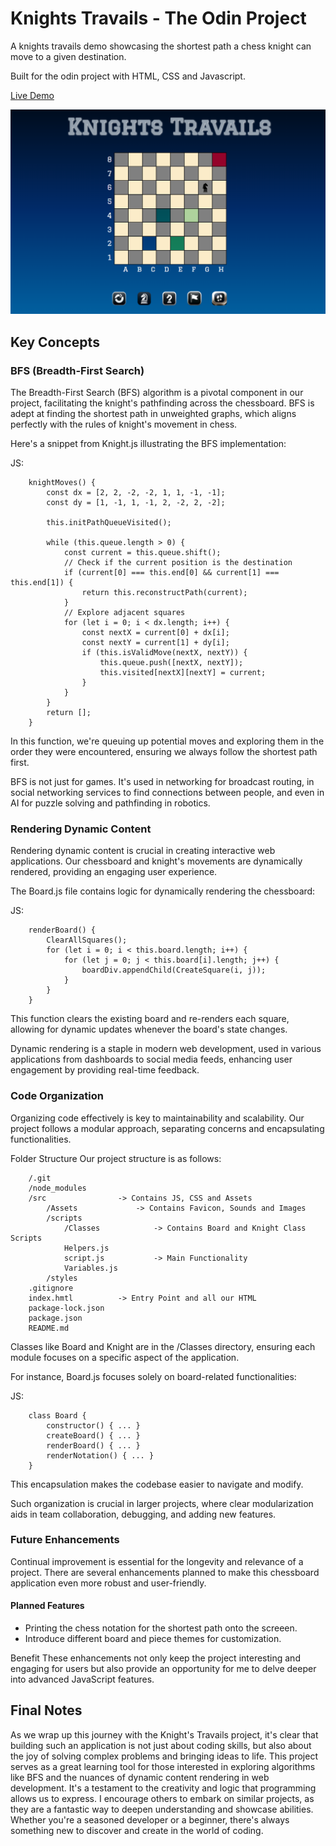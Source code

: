 # Knights Travails - The Odin Project

A knights travails demo showcasing the shortest path a chess knight can move to a given destination.

Built for the odin project with HTML, CSS and Javascript.

[Live Demo](https://antonharbers.github.io/Odin-Knights-Travails/)

![Repo Image](/src/Assets/repoImage.png)

## Key Concepts

### BFS (Breadth-First Search)

The Breadth-First Search (BFS) algorithm is a pivotal component in our project, facilitating the knight's pathfinding across the chessboard. BFS is adept at finding the shortest path in unweighted graphs, which aligns perfectly with the rules of knight's movement in chess.

Here's a snippet from Knight.js illustrating the BFS implementation:

JS:

```
    knightMoves() {
        const dx = [2, 2, -2, -2, 1, 1, -1, -1];
        const dy = [1, -1, 1, -1, 2, -2, 2, -2];

        this.initPathQueueVisited();

        while (this.queue.length > 0) {
            const current = this.queue.shift();
            // Check if the current position is the destination
            if (current[0] === this.end[0] && current[1] === this.end[1]) {
                return this.reconstructPath(current);
            }
            // Explore adjacent squares
            for (let i = 0; i < dx.length; i++) {
                const nextX = current[0] + dx[i];
                const nextY = current[1] + dy[i];
                if (this.isValidMove(nextX, nextY)) {
                    this.queue.push([nextX, nextY]);
                    this.visited[nextX][nextY] = current;
                }
            }
        }
        return [];
    }
```

In this function, we're queuing up potential moves and exploring them in the order they were encountered, ensuring we always follow the shortest path first.

BFS is not just for games. It's used in networking for broadcast routing, in social networking services to find connections between people, and even in AI for puzzle solving and pathfinding in robotics.

### Rendering Dynamic Content

Rendering dynamic content is crucial in creating interactive web applications. Our chessboard and knight's movements are dynamically rendered, providing an engaging user experience.

The Board.js file contains logic for dynamically rendering the chessboard:

JS:

```
    renderBoard() {
        ClearAllSquares();
        for (let i = 0; i < this.board.length; i++) {
            for (let j = 0; j < this.board[i].length; j++) {
                boardDiv.appendChild(CreateSquare(i, j));
            }
        }
    }
```

This function clears the existing board and re-renders each square, allowing for dynamic updates whenever the board's state changes.

Dynamic rendering is a staple in modern web development, used in various applications from dashboards to social media feeds, enhancing user engagement by providing real-time feedback.

### Code Organization

Organizing code effectively is key to maintainability and scalability. Our project follows a modular approach, separating concerns and encapsulating functionalities.

Folder Structure
Our project structure is as follows:

```
    /.git
    /node_modules
    /src                -> Contains JS, CSS and Assets
        /Assets             -> Contains Favicon, Sounds and Images
        /scripts
            /Classes            -> Contains Board and Knight Class Scripts
            Helpers.js
            script.js           -> Main Functionality
            Variables.js
        /styles
    .gitignore
    index.hmtl          -> Entry Point and all our HTML
    package-lock.json
    package.json
    README.md
```

Classes like Board and Knight are in the /Classes directory, ensuring each module focuses on a specific aspect of the application.

For instance, Board.js focuses solely on board-related functionalities:

JS:

```
    class Board {
        constructor() { ... }
        createBoard() { ... }
        renderBoard() { ... }
        renderNotation() { ... }
    }
```

This encapsulation makes the codebase easier to navigate and modify.

Such organization is crucial in larger projects, where clear modularization aids in team collaboration, debugging, and adding new features.

### Future Enhancements

Continual improvement is essential for the longevity and relevance of a project. There are several enhancements planned to make this chessboard application even more robust and user-friendly.

#### Planned Features

- Printing the chess notation for the shortest path onto the screeen.
- Introduce different board and piece themes for customization.

Benefit
These enhancements not only keep the project interesting and engaging for users but also provide an opportunity for me to delve deeper into advanced JavaScript features.

## Final Notes

As we wrap up this journey with the Knight's Travails project, it's clear that building such an application is not just about coding skills, but also about the joy of solving complex problems and bringing ideas to life. This project serves as a great learning tool for those interested in exploring algorithms like BFS and the nuances of dynamic content rendering in web development. It's a testament to the creativity and logic that programming allows us to express. I encourage others to embark on similar projects, as they are a fantastic way to deepen understanding and showcase abilities. Whether you're a seasoned developer or a beginner, there's always something new to discover and create in the world of coding.
